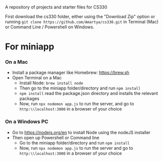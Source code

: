 A repository of projects and starter files for CS330

First download the cs330 folder, either using the "Download Zip" option or running `git clone https://github.com/Amartya/cs330.git` in Terminal (Mac) or Command Line / Powershell on Windows.

# For miniapp

### On a Mac
- Install a package manager like Homebrew: https://brew.sh  
- Open Terminal on a Mac
  - Install Node: `brew install node`
  - Then go to the miniapp folder/directory and run `npm install`
  - `npm install` read the package.json directory and installs the relevant packages
  - Now, run `npx nodemon app.js` to run the server, and go to `http:\\localhost:3000` in a browser of your choice 

### On a Windows PC 
- Go to https://nodejs.org/en to install Node using the nodeJS installer
- Then open up Powershell or Command line 
  - Go to the miniapp folder/directory and run `npm install`
  - Now, run `npx nodemon app.js` to run the server and go to `http:\\localhost:3000` in a browser of your choice
